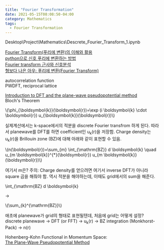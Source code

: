 ```yaml
---
title: "Fourier Transformation"
date: 2021-05-15T08:08:50-04:00
category: Mathematics
tags:
  - Fourier Transformation
---
```


Desktop\Project\Mathematics\Descrete_Fourier_Transform_1.ipynb  

[Fourier Transform(푸리에 변환)의 이해와 활용](https://darkpgmr.tistory.com/171)  
[python으로 신호 푸리에 변환하는 방법](https://ballentain.tistory.com/3)  
[Fourier transform 근사와 신호분석](https://wikidocs.net/14635)  
[형보다 나은 아우: 푸리에 변환(Fourier Transform)](https://ghebook.blogspot.com/2012/08/fourier-transform.html)  


autocorrelation function  
PWDFT, reciprocal lattice  


[Introduction to DFT and the plane-wave pseudopotential method](https://www.archer.ac.uk/training/course-material/2014/04/PMMP_UCL/Slides/castep_1.pdf)  
Bloch's Theorem  
<p><span class="math inline">\(\phi_{\boldsymbol{k}}(\boldsymbol{r})=\exp (i \boldsymbol{k} \cdot \boldsymbol{r}) u_{\boldsymbol{k}}(\boldsymbol{r})\)</span></p>  
실제계산에서는 k-space에서의 적분을 discrete Fourier transfrom 하게 된다. 따라서 planewave를 DFT를 하면 coefficient인 u<sub>k</sub>(r)을 저장함.  
Charge density는 u<sub>k</sub>(r)을 Brillouin zone (BZ)에 대해 아래와 같이 표현할 수 있음.  
<p><span class="math inline">\(n(\boldsymbol{r})=\sum_{m} \int_{\mathrm{BZ}} d \boldsymbol{k} \quad u_{m \boldsymbol{k}}^{*}(\boldsymbol{r}) u_{m \boldsymbol{k}}(\boldsymbol{r})\)</span></p>  
여기서 m은?  
주의: Charge density를 얻으려면 여기서 inverse DFT가 아니라 square 곱을 해줘야 함. 역시 적분을 해야하는데, 이때도 grid에서의 sum을 해준다. 
<p><span class="math inline">\int_{\mathrm{BZ} d \boldsymbol{k}</span></p>
->  
<p><span class="math inline">\(\sum_{k}^{\mathrm{BZ}}\)</span></p>
애초에 planewave가 grid의 형태로 표현될텐데, 처음에 grid는 어떻게 설정?  
discrete planewave -> DFT (or FFT) -> u<sub>k</sub>(r) -> BZ integration (Monkhorst-Pack) -> n(r)  




Hohenberg-Kohn Functional in Momentum Space:  
[The Plane-Wave Pseudopotential Method](https://th.fhi-berlin.mpg.de/th/Meetings/FHImd2001/pehlke1.pdf)

